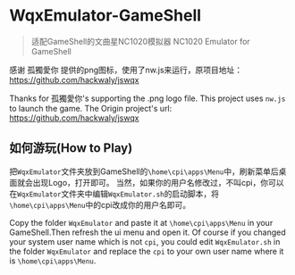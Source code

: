# WqxEmulator-GameShell
> 适配GameShell的文曲星NC1020模拟器
> NC1020 Emulator for GameShell

感谢 孤獨愛你 提供的png图标，使用了nw.js来运行，原项目地址：https://github.com/hackwaly/jswqx

Thanks for 孤獨愛你's supporting the .png logo file. This project uses `nw.js` to launch the game. The Origin project's url: https://github.com/hackwaly/jswqx

## 如何游玩(How to Play)
把`WqxEmulator`文件夹放到GameShell的`\home\cpi\apps\Menu`中，刷新菜单后桌面就会出现Logo，打开即可。
当然，如果你的用户名修改过，不叫cpi，你可以在`WqxEmulator`文件夹中编辑`WqxEmulator.sh`的启动脚本，将`\home\cpi\apps\Menu`中的cpi改成你的用户名即可。

Copy the folder `WqxEmulator` and paste it at `\home\cpi\apps\Menu` in your GameShell.Then refresh the ui menu and open it.
Of course if you changed your system user name which is not `cpi`, you could edit `WqxEmulator.sh` in the folder `WqxEmulator` and replace the `cpi` to your own user name where it is `\home\cpi\apps\Menu`.



